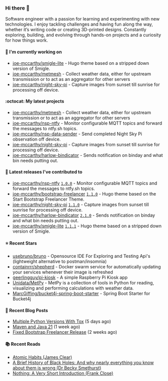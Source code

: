 ### Hi there :wave:

Software engineer with a passion for learning and experimenting with new technologies. I enjoy tackling challenges and having fun along the way, whether it’s writing code or creating 3D-printed designs. Constantly exploring, building, and evolving through hands-on projects and a curiosity for how things work.

#### :construction_worker: I'm currently working on

- [joe-mccarthy/smigle-lite](https://github.com/joe-mccarthy/smigle-lite) - Hugo theme based on a stripped down version of Smigle.
- [joe-mccarthy/metmesh](https://github.com/joe-mccarthy/metmesh) - Collect weather data, either for upstream transmission or to act as an aggregator for other servers
- [joe-mccarthy/night-sky-pi](https://github.com/joe-mccarthy/night-sky-pi) - Capture images from sunset till sunrise for processing off device.

#### :octocat: My latest projects

- [joe-mccarthy/metmesh](https://github.com/joe-mccarthy/metmesh) - Collect weather data, either for upstream transmission or to act as an aggregator for other servers
- [joe-mccarthy/nsp-ntfy](https://github.com/joe-mccarthy/nsp-ntfy) - Monitor configurable MQTT topics and forward the messages to ntfy.sh topics.
- [joe-mccarthy/nsp-data-sender](https://github.com/joe-mccarthy/nsp-data-sender) - Send completed Night Sky Pi observation off device.
- [joe-mccarthy/night-sky-pi](https://github.com/joe-mccarthy/night-sky-pi) - Capture images from sunset till sunrise for processing off device.
- [joe-mccarthy/harlow-bindicator](https://github.com/joe-mccarthy/harlow-bindicator) - Sends notification on binday and what bin needs putting out.

#### :rocket: Latest releases I've contributed to

- [joe-mccarthy/nsp-ntfy](https://github.com/joe-mccarthy/nsp-ntfy) [`1.0.0`](https://github.com/joe-mccarthy/nsp-ntfy/releases/tag/1.0.0) - Monitor configurable MQTT topics and forward the messages to ntfy.sh topics.
- [joe-mccarthy/bootstrap-freelancer](https://github.com/joe-mccarthy/bootstrap-freelancer) [`1.1.0`](https://github.com/joe-mccarthy/bootstrap-freelancer/releases/tag/1.1.0) - Hugo theme based on the Start Bootstrap Freelancer Theme.
- [joe-mccarthy/night-sky-pi](https://github.com/joe-mccarthy/night-sky-pi) [`1.1.0`](https://github.com/joe-mccarthy/night-sky-pi/releases/tag/1.1.0) - Capture images from sunset till sunrise for processing off device.
- [joe-mccarthy/harlow-bindicator](https://github.com/joe-mccarthy/harlow-bindicator) [`2.1.0`](https://github.com/joe-mccarthy/harlow-bindicator/releases/tag/2.1.0) - Sends notification on binday and what bin needs putting out.
- [joe-mccarthy/smigle-lite](https://github.com/joe-mccarthy/smigle-lite) [`1.1.1`](https://github.com/joe-mccarthy/smigle-lite/releases/tag/1.1.1) - Hugo theme based on a stripped down version of Smigle.

#### :star: Recent Stars

- [usebruno/bruno](https://github.com/usebruno/bruno) - Opensource IDE For Exploring and Testing Api&#39;s (lightweight alternative to postman/insomnia)
- [containrrr/shepherd](https://github.com/containrrr/shepherd) - Docker swarm service for automatically updating your services whenever their image is refreshed
- [geerlingguy/pi-kiosk](https://github.com/geerlingguy/pi-kiosk) - A simple Raspberry Pi Kiosk app
- [Unidata/MetPy](https://github.com/Unidata/MetPy) - MetPy is a collection of tools in Python for reading, visualizing and performing calculations with weather data.
- [MarcGiffing/bucket4j-spring-boot-starter](https://github.com/MarcGiffing/bucket4j-spring-boot-starter) - Spring Boot Starter for Bucket4j

#### :loudspeaker: Recent Blog Posts

- [Multiple Python Versions With Tox](https://joe-mccarthy.github.io/multiple-python-versions-with-tox/) (5 days ago)
- [Maven and Java 21](https://joe-mccarthy.github.io/maven-and-java-21/) (1 week ago)
- [Fixed Bootstrap Freelancer Release](https://joe-mccarthy.github.io/bootstrap-freelancer-1_1_0/) (2 weeks ago)

#### :books: Recent Reads

- [Atomic Habits (James Clear)](https://amzn.eu/d/fv9Q6OA)
- [A Brief History of Black Holes: And why nearly everything you know about them is wrong (Dr Becky Smethurst)](https://amzn.eu/d/4UPtW5n)
- [Nothing: A Very Short Introduction (Frank Close)](https://www.amazon.co.uk/Nothing-Very-Short-Introduction-Introductions/dp/0199225869)
